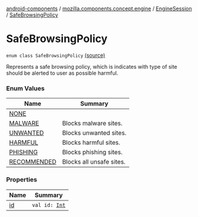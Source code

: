 [android-components](../../../index.md) / [mozilla.components.concept.engine](../../index.md) / [EngineSession](../index.md) / [SafeBrowsingPolicy](./index.md)

# SafeBrowsingPolicy

`enum class SafeBrowsingPolicy` [(source)](https://github.com/mozilla-mobile/android-components/blob/master/components/concept/engine/src/main/java/mozilla/components/concept/engine/EngineSession.kt#L128)

Represents a safe browsing policy, which is indicates with type of site should be alerted
to user as possible harmful.

### Enum Values

| Name | Summary |
|---|---|
| [NONE](-n-o-n-e.md) |  |
| [MALWARE](-m-a-l-w-a-r-e.md) | Blocks malware sites. |
| [UNWANTED](-u-n-w-a-n-t-e-d.md) | Blocks unwanted sites. |
| [HARMFUL](-h-a-r-m-f-u-l.md) | Blocks harmful sites. |
| [PHISHING](-p-h-i-s-h-i-n-g.md) | Blocks phishing sites. |
| [RECOMMENDED](-r-e-c-o-m-m-e-n-d-e-d.md) | Blocks all unsafe sites. |

### Properties

| Name | Summary |
|---|---|
| [id](id.md) | `val id: `[`Int`](https://kotlinlang.org/api/latest/jvm/stdlib/kotlin/-int/index.html) |
